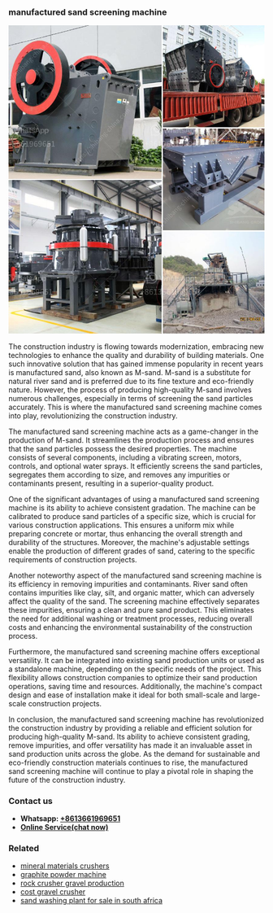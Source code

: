<h3>manufactured sand screening machine</h3><img src='1708322686.jpg' alt=''><p>The construction industry is flowing towards modernization, embracing new technologies to enhance the quality and durability of building materials. One such innovative solution that has gained immense popularity in recent years is manufactured sand, also known as M-sand. M-sand is a substitute for natural river sand and is preferred due to its fine texture and eco-friendly nature. However, the process of producing high-quality M-sand involves numerous challenges, especially in terms of screening the sand particles accurately. This is where the manufactured sand screening machine comes into play, revolutionizing the construction industry.</p><p>The manufactured sand screening machine acts as a game-changer in the production of M-sand. It streamlines the production process and ensures that the sand particles possess the desired properties. The machine consists of several components, including a vibrating screen, motors, controls, and optional water sprays. It efficiently screens the sand particles, segregates them according to size, and removes any impurities or contaminants present, resulting in a superior-quality product.</p><p>One of the significant advantages of using a manufactured sand screening machine is its ability to achieve consistent gradation. The machine can be calibrated to produce sand particles of a specific size, which is crucial for various construction applications. This ensures a uniform mix while preparing concrete or mortar, thus enhancing the overall strength and durability of the structures. Moreover, the machine's adjustable settings enable the production of different grades of sand, catering to the specific requirements of construction projects.</p><p>Another noteworthy aspect of the manufactured sand screening machine is its efficiency in removing impurities and contaminants. River sand often contains impurities like clay, silt, and organic matter, which can adversely affect the quality of the sand. The screening machine effectively separates these impurities, ensuring a clean and pure sand product. This eliminates the need for additional washing or treatment processes, reducing overall costs and enhancing the environmental sustainability of the construction process.</p><p>Furthermore, the manufactured sand screening machine offers exceptional versatility. It can be integrated into existing sand production units or used as a standalone machine, depending on the specific needs of the project. This flexibility allows construction companies to optimize their sand production operations, saving time and resources. Additionally, the machine's compact design and ease of installation make it ideal for both small-scale and large-scale construction projects.</p><p>In conclusion, the manufactured sand screening machine has revolutionized the construction industry by providing a reliable and efficient solution for producing high-quality M-sand. Its ability to achieve consistent grading, remove impurities, and offer versatility has made it an invaluable asset in sand production units across the globe. As the demand for sustainable and eco-friendly construction materials continues to rise, the manufactured sand screening machine will continue to play a pivotal role in shaping the future of the construction industry.</p><h3>Contact us</h3><ul><li><strong>Whatsapp:&nbsp;<a href="https://wa.me/8613661969651">+8613661969651</a></strong></li><li><a href="https://swt.shibang-china.com/?git&amp;zhl&amp;manufactured sand screening machine"><strong>Online Service(chat now)</strong></a></li></ul><h3>Related</h3><ul><li><a href='mineral materials crushers.md'>mineral materials crushers</a></li><li><a href='graphite powder machine.md'>graphite powder machine</a></li><li><a href='rock crusher gravel production.md'>rock crusher gravel production</a></li><li><a href='cost gravel crusher.md'>cost gravel crusher</a></li><li><a href='sand washing plant for sale in south africa.md'>sand washing plant for sale in south africa</a></li></ul>